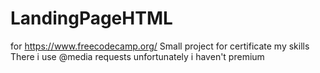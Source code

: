 # LandingPageHTML
for https://www.freecodecamp.org/
Small project for certificate my skills
There i use @media requests
unfortunately i haven't premium 
